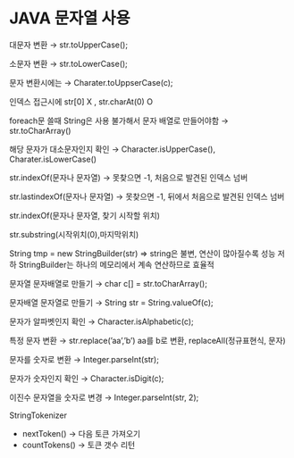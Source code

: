 # JAVA 문자열 사용

대문자 변환 → str.toUpperCase();

소문자 변환 → str.toLowerCase();

문자 변환시에는 → Charater.toUppserCase(c);

인덱스 접근시에 str[0] X , str.charAt(0) O

foreach문 쓸때 String은 사용 불가해서 문자 배열로 만들어야함 → str.toCharArray()

해당 문자가 대소문자인지 확인 → Character.isUpperCase(), Charater.isLowerCase()

str.indexOf(문자나 문자열) → 못찾으면 -1, 처음으로 발견된 인덱스 넘버

str.lastindexOf(문자나 문자열) → 못찾으면 -1, 뒤에서 처음으로 발견된 인덱스 넘버

str.indexOf(문자나 문자열, 찾기 시작할 위치)

str.substring(시작위치(0),마지막위치)

String tmp = new StringBuilder(str) ⇒ string은 불변, 연산이 많아질수록 성능 저하 StringBuilder는 하나의 메모리에서 계속 연산하므로 효율적

문자열 문자배열로 만들기 → char c[] = str.toCharArray();

문자배열 문자열로 만들기 → String str = String.valueOf(c);

문자가 알파벳인지 확인 → Character.isAlphabetic(c);

특정 문자 변환 → str.replace(’aa’,’b’) aa를 b로 변환, replaceAll(정규표현식, 문자)

문자를 숫자로 변환 → Integer.parseInt(str);

문자가 숫자인지 확인 → Character.isDigit(c);

이진수 문자열을 숫자로 변경 → Integer.parseInt(str, 2);

StringTokenizer
  - nextToken() → 다음 토큰 가져오기
  - countTokens() → 토큰 갯수 리턴
